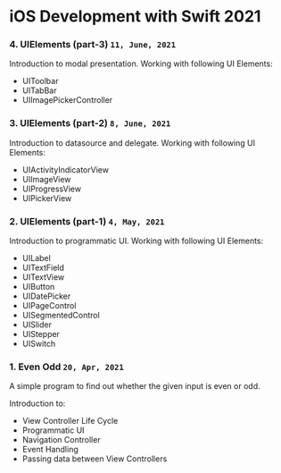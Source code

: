 # iOS Development with Swift 2021

### 4. UIElements (part-3) `11, June, 2021`

Introduction to modal presentation. Working with following UI Elements:
* UIToolbar
* UITabBar
* UIImagePickerController

### 3. UIElements (part-2) `8, June, 2021`

Introduction to datasource and delegate. Working with following UI Elements:
* UIActivityIndicatorView
* UIImageView
* UIProgressView
* UIPickerView

### 2. UIElements (part-1) `4, May, 2021`

Introduction to programmatic UI. Working with following UI Elements:
* UILabel
* UITextField
* UITextView
* UIButton
* UIDatePicker
* UIPageControl
* UISegmentedControl
* UISlider
* UIStepper
* UISwitch

### 1. Even Odd `20, Apr, 2021`

A simple program to find out whether the given input is even or odd.

Introduction to:
* View Controller Life Cycle
* Programmatic UI
* Navigation Controller
* Event Handling
* Passing data between View Controllers